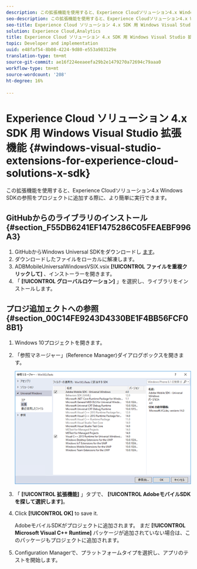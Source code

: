 ```yaml
---
description: この拡張機能を使用すると、Experience Cloudソリューション4.x Windows SDKの参照をプロジェクトに追加する際に、より簡単に利用できます。
seo-description: この拡張機能を使用すると、Experience Cloudソリューション4.x Windows SDKの参照をプロジェクトに追加する際に、より簡単に利用できます。
seo-title: Experience Cloud ソリューション 4.x SDK 用 Windows Visual Studio 拡張機能
solution: Experience Cloud,Analytics
title: Experience Cloud ソリューション 4.x SDK 用 Windows Visual Studio 拡張機能
topic: Developer and implementation
uuid: e48faf54-8b08-4224-9d80-e553a983129e
translation-type: tm+mt
source-git-commit: ae16f224eeaeefa29b2e1479270a72694c79aaa0
workflow-type: tm+mt
source-wordcount: '208'
ht-degree: 16%

---
```



# Experience Cloud ソリューション 4.x SDK 用 Windows Visual Studio 拡張機能 {#windows-visual-studio-extensions-for-experience-cloud-solutions-x-sdk}

この拡張機能を使用すると、Experience Cloudソリューション4.x Windows SDKの参照をプロジェクトに追加する際に、より簡単に実行できます。

## GitHubからのライブラリのインストール {#section_F55DB6241EF1475286C05FEAEBF996A3}

1. GitHubからWindows Universal SDKをダウンロードし [ます](https://github.com/Adobe-Marketing-Cloud/mobile-services/releases)。
1. ダウンロードしたファイルをローカルに解凍します。
1. ADBMobileUniversalWindowsVSIX.vsix **[!UICONTROL ファイルを重複クリックして]** 、インストーラーを開きます。
1. 「 **[!UICONTROL グローバルロケーション]** 」を選択し、ライブラリをインストールします。

## プロジ追加ェクトへの参照 {#section_00C14FE9243D4330BE1F4BB56FCF08B1}

1. Windows 10プロジェクトを開きます。
1. 「参照マネージャー」(Reference Manager)ダイアログボックスを開きます。

   ![](assets/ref_manager.png)

1. 「 **[!UICONTROL 拡張機能]** 」タブで、 **[!UICONTROL AdobeモバイルSDKを探して選択します]**。
1. Click **[!UICONTROL OK]** to save it.

   AdobeモバイルSDKがプロジェクトに追加されます。 まだ **[!UICONTROL Microsoft Visual C++ Runtime]** パッケージが追加されていない場合は、このパッケージもプロジェクトに追加されます。

1. Configuration Managerで、プラットフォームタイプを選択し、アプリのテストを開始します。


